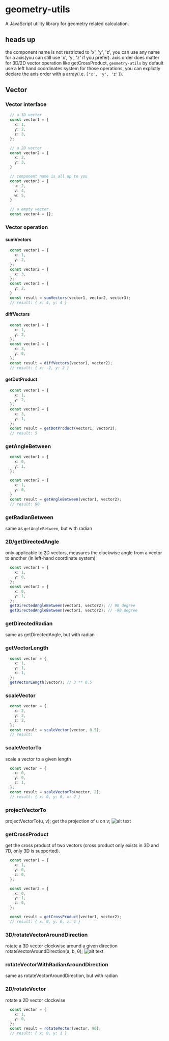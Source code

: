 # geometry-utils
A JavaScript utility library for geometry related calculation.

## heads up
the component name is not restricted to 'x', 'y', 'z', you can use any name for a axis(you can still use 'x', 'y', 'z' if you prefer).
axis order does matter for 3D/2D vector operation like getCrossProduct, `geometry-utils` by default use a left hand coordinates system for those operations, you can explictly declare the axis order with a array(i.e. `['x', 'y', 'z']`).
## Vector
### Vector interface
```ts
  // a 3D vector
  const vector1 = {
    x: 1,
    y: 2,
    z: 3,
  };

  // a 2D vector
  const vector2 = {
    x: 2,
    y: 3,
  }

  // component name is all up to you
  const vector3 = {
    u: 2,
    v: 4,
    w: 5,
  }

  // a empty vector
  const vector4 = {};
```
### Vector operation
#### sumVectors
```ts
  const vector1 = {
    x: 1,
    y: 2,
  };
  const vector2 = {
    x: 3,
  };
  const vector3 = {
    y: 2,
  }
  const result = sumVectors(vector1, vector2, vector3);
  // result: { x: 4, y: 4 }
```

#### diffVectors
```ts
  const vector1 = {
    x: 1,
    y: 2,
  };
  const vector2 = {
    x: 3,
    y: 0,
  };
  const result = diffVectors(vector1, vector2);
  // result: { x: -2, y: 2 }
```

#### getDotProduct
```ts
  const vector1 = {
    x: 1,
    y: 2,
  };
  const vector2 = {
    x: 3,
    y: 1,
  };
  const result = getDotProduct(vector1, vector2);
  // result: 5
```
### getAngleBetween
```ts
  const vector1 = {
    x: 0,
    y: 1,
  };

  const vector2 = {
    x: 1,
    y: 0,
  }
  const result = getAngleBetween(vector1, vector2);
  // result: 90
```

### getRadianBetween
same as ```getAngleBetween```, but with radian

### 2D/getDirectedAngle
only applicable to 2D vectors, measures the clockwise angle from a vector to another (in left-hand coordinate system)
```ts
  const vector1 = {
    x: 1,
    y: 0,
  };
  const vector2 = {
    x: 0,
    y: 1,
  };
  getDirectedAngleBetween(vector1, vector2); // 90 degree
  getDirectedAngleBetween(vector1, vector2); // -90 degree
```

### getDirectedRadian
same as getDirectedAngle, but with radian

### getVectorLength
```ts
  const vector = {
    x: 1,
    y: 1,
    x: 1,
  };
  getVectorLength(vector); // 3 ** 0.5
```
### scaleVector
```ts
  const vector = {
    x: 2,
    y: 2,
    z: 2,
  };
  const result = scaleVector(vector, 0.5);
  // result: 
```

### scaleVectorTo
scale a vector to a given length
```ts
  const vector = {
    x: 0,
    y: 0,
    z: 1,
  };
  const result = scaleVectorTo(vector, 2);
  // result: { x: 0, y: 0, x: 2 }
```
### projectVectorTo
projectVectorTo(u, v);
get the projection of u on v;
![alt text](https://img.alicdn.com/imgextra/i2/O1CN015DWjLf1LRbyK54WPI_!!6000000001296-0-tps-427-296.jpg)

### getCrossProduct
get the cross product of two vectors (cross product only exists in 3D and 7D, only 3D is supported).
```ts
  const vector1 = {
    x: 1,
    y: 0,
    z: 0,
  };

  const vector2 = {
    x: 0,
    y: 1,
    z: 0,
  };

  const result = getCrossProduct(vector1, vector2);
  // result: { x: 0, y: 0, z: 1 }
```
### 3D/rotateVectorAroundDirection
rotate a 3D vector clockwise around a given direction
rotateVectorAroundDirection(a, b, θ);
![alt text](https://img.alicdn.com/imgextra/i1/O1CN01DR2K8B230ty38wJIb_!!6000000007194-2-tps-960-720.png)

### rotateVectorWithRadianAroundDirection
same as rotateVectorAroundDirection, but with radian

### 2D/rotateVector
rotate a 2D vector clockwise
```ts
  const vector = {
    x: 1,
    y: 0,
  };
  const result = rotateVector(vector, 90);
  // result: { x: 0, y: 1 }
```